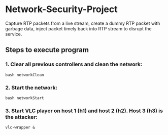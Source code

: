 # Network-Security-Project
Capture RTP packets from a live stream, create a dummy RTP packet with garbage data, inject packet timely back into RTP stream to disrupt the service.

## Steps to execute program

### 1. Clear all previous controllers and clean the network:
```
bash networkClean
```

### 2. Start the network:
 ```
 bash networkStart
 ```
 
 ### 3. Start VLC player on host 1 (h1) and host 2 (h2). Host 3 (h3) is the attacker:
 ```
 vlc-wrapper &
 ```